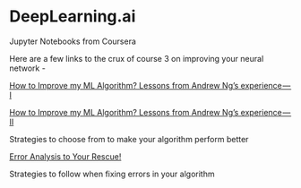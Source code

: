 # DeepLearning.ai
Jupyter Notebooks from Coursera 


Here are a few links to the crux of course 3 on improving your neural network -

[How to Improve my ML Algorithm? Lessons from Andrew Ng’s experience — I](https://towardsdatascience.com/how-to-improve-my-ml-algorithm-lessons-from-andrew-ngs-experience-i-551ca1a32634)

[How to Improve my ML Algorithm? Lessons from Andrew Ng’s experience — II](https://towardsdatascience.com/how-to-improve-my-ml-algorithm-lessons-from-andrew-ngs-experience-ii-f66926926f88)

Strategies to choose from to make your algorithm perform better

[Error Analysis to Your Rescue!](https://towardsdatascience.com/error-analysis-to-your-rescue-773b401380ef)

Strategies to follow when fixing errors in your algorithm
